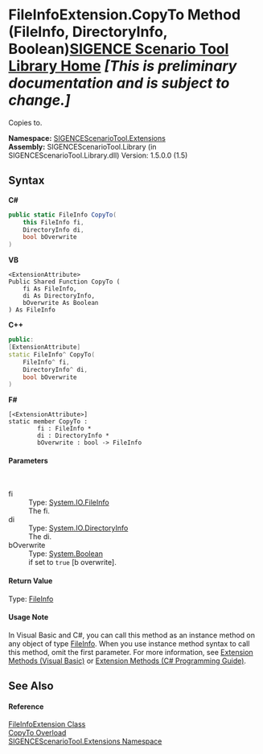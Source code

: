 # FileInfoExtension.CopyTo Method (FileInfo, DirectoryInfo, Boolean)<a href="https://github.com/ObiWanLansi/SIGENCE-Scenario-Tool">SIGENCE Scenario Tool Library Home</a> _**\[This is preliminary documentation and is subject to change.\]**_

Copies to.

**Namespace:**&nbsp;<a href="f2af11f5-ae9d-3dcc-a4a9-ba07a037925f.md">SIGENCEScenarioTool.Extensions</a><br />**Assembly:**&nbsp;SIGENCEScenarioTool.Library (in SIGENCEScenarioTool.Library.dll) Version: 1.5.0.0 (1.5)

## Syntax

**C#**<br />
``` C#
public static FileInfo CopyTo(
	this FileInfo fi,
	DirectoryInfo di,
	bool bOverwrite
)
```

**VB**<br />
``` VB
<ExtensionAttribute>
Public Shared Function CopyTo ( 
	fi As FileInfo,
	di As DirectoryInfo,
	bOverwrite As Boolean
) As FileInfo
```

**C++**<br />
``` C++
public:
[ExtensionAttribute]
static FileInfo^ CopyTo(
	FileInfo^ fi, 
	DirectoryInfo^ di, 
	bool bOverwrite
)
```

**F#**<br />
``` F#
[<ExtensionAttribute>]
static member CopyTo : 
        fi : FileInfo * 
        di : DirectoryInfo * 
        bOverwrite : bool -> FileInfo 

```


#### Parameters
&nbsp;<dl><dt>fi</dt><dd>Type: <a href="http://msdn2.microsoft.com/en-us/library/akth6b1k" target="_blank">System.IO.FileInfo</a><br />The fi.</dd><dt>di</dt><dd>Type: <a href="http://msdn2.microsoft.com/en-us/library/8s2fzb02" target="_blank">System.IO.DirectoryInfo</a><br />The di.</dd><dt>bOverwrite</dt><dd>Type: <a href="http://msdn2.microsoft.com/en-us/library/a28wyd50" target="_blank">System.Boolean</a><br />if set to `true` [b overwrite].</dd></dl>

#### Return Value
Type: <a href="http://msdn2.microsoft.com/en-us/library/akth6b1k" target="_blank">FileInfo</a><br />

#### Usage Note
In Visual Basic and C#, you can call this method as an instance method on any object of type <a href="http://msdn2.microsoft.com/en-us/library/akth6b1k" target="_blank">FileInfo</a>. When you use instance method syntax to call this method, omit the first parameter. For more information, see <a href="http://msdn.microsoft.com/en-us/library/bb384936.aspx">Extension Methods (Visual Basic)</a> or <a href="http://msdn.microsoft.com/en-us/library/bb383977.aspx">Extension Methods (C# Programming Guide)</a>.

## See Also


#### Reference
<a href="4b37a499-616c-9b4f-d611-dbfd41089a41.md">FileInfoExtension Class</a><br /><a href="98fbaee8-4040-8825-6e69-acf09ceb1507.md">CopyTo Overload</a><br /><a href="f2af11f5-ae9d-3dcc-a4a9-ba07a037925f.md">SIGENCEScenarioTool.Extensions Namespace</a><br />